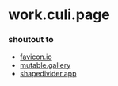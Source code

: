 # work.culi.page

### shoutout to
 - [favicon.io](https://favicon.io/)
 - [mutable.gallery](https://mutable.gallery/)
 - [shapedivider.app](https://www.shapedivider.app/)